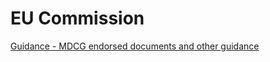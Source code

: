 # EU Commission

[Guidance - MDCG endorsed documents and other guidance](https://health.ec.europa.eu/medical-devices-sector/new-regulations/guidance-mdcg-endorsed-documents-and-other-guidance_en)
